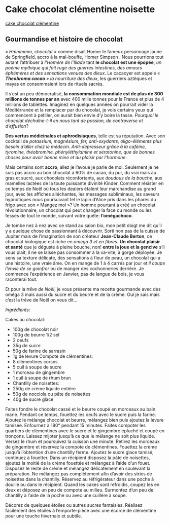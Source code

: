 # Cake chocolat clémentine noisette


 [cake chocolat clémentine]()

## Gourmandise et histoire de chocolat

*« Hmmmmm, chocolat »* comme disait Homer le fameux personnage jaune de Springfield, accro à la mal-bouffe, Homer Simpson . Nous pourrions tout autant l’attribuer à *l’Homère de l’Iliade* tant **le chocolat est une épopée**, *un poème mythique qui fait rugir des guerres intestines, des amours éphémères et des sensations venues des dieux*. 
Le cacaoyer est appelé « ***Theobroma cacao** » la nourriture des dieux*, les guerriers aztèques et mayas en consommaient lors de rituels sacrés.

Il s’est un peu démocratisé, **la consommation mondiale est de plus de 300 millions de tonnes par an** avec 400 mille tonnes pour la France et plus de 4 millions de tablettes. Imaginez en quelques années on pourrait vider la Méditérranée et la remplacer par du chocolat, je vois certains yeux qui commencent à pétiller, on aurait bien envie d’y boire la tasse.
*Pourquoi le chocolat déchaîne-t-il en nous tant de passion, de controverse et d’effusion*?

**Des vertus médicinales et aphrodisiaques**, telle est sa réputation. Avec son cocktail de *potassium, magnésium, fer, anti-oxydants, oligo-éléments plus besoin d’aller chez le médecin. Anti-dépresseur grâce à la caféine, tyromine, théobromine, phényléthylamine et sérotonine, que de bonnes choses pour avoir bonne mine et du plaisir par l’hormone*.

Mais certains sont **accro**, allez je l’avoue je parle de moi.
Seulement je ne suis pas accro au bon chocolat à 90% de cacao, du pur, du vrai mais au gras et sucré, aux chocolats réconfortants, aux *doudous de la bouche*, aux mamelles lactées de la toute puissante divinité Kinder. 
Comment résister en ce temps de Noël où tous les dealers étalent leur marchandise au grand jour, avec les affiches alléchantes, les messages subliminaux, les saveurs hypnotiques nous poursuivant tel le lapin d’Alice pris dans les phares du frigo avec son « Mangez moi »?
Un homme pourtant a créé un chocolat révolutionnaire, un chocolat qui peut changer la face du monde ou les fesses de tout le monde, suivant votre quête: **l’omégachoco**.

Je tombe nez à nez avec ce stand au salon bio, mon petit doigt me dit qu’il y a quelque chose de passionnant à découvrir. Sorti non pas de la cuisse de Jupiter mais de l’imagination de son créateur **Jean-Claude Berton**, ce chocolat biologique est riche en *oméga 3 et en fibres*. **Un chocolat plaisir et santé** que je déguste à pleine bouche, non! **entre la joue et la gencive** s’il vous plaît, il ne se laisse pas consommer à la va-vite, à gorge déployée. Je sens sa texture délicate, des sensations à fleur de peau, un chocolat qui a une histoire, une vraie âme. On en mange de 1 à 4 carrés par jour et *il coupe l’envie de se goinfrer* ou de manger des cochonneries derrière.
Je commence l’expérience en Janvier, pas de langue de bois, je vous raconterai tout.

Et pour la *trêve de Noël*, je vous présente ma recette gourmande avec des oméga 3 mais aussi du sucre et du beurre et de la crème. Oui je sais mais c’est la trêve de Noël on vous dit…

*Ingrédients*:

Cakes au chocolat:
* 100g de chocolat noir
* 100g de beurre 1/2 sel
* 2 oeufs
* 35g de sucre
* 50g de farine de sarrasin
* 1g de levure
 Compote de clémentines:
* 8 clémentines corses
* 5 cuil à soupe de sucre
* 1 morceau de gingembre
* 1 cuil à soupe de rhum brun
* Chantilly de noisettes:
* 250g de crème liquide entière
* 50g de nocciola ou pâte de noisettes
* 40g de sucre glace

Faites fondre le chocolat cassé et le beurre coupé en morceaux au bain marie.
Pendant ce temps, fouettez les oeufs avec le sucre puis la farine.
Ajoutez le mélange chocolat et beurre, mélangez bien puis ajoutez la levure tamisée.
Enfournez à 180° pendant 15 minutes.
Faites compoter les quartiers de clémentines avec le sucre et le gingembre épluché et coupé en tronçons.
Laissez mijoter jusqu’à ce que le mélange ne soit plus liquide.
Versez le rhum et poursuivez la cuisson une minute.
Retirez les morceaux de gingembre et réservez la compote de clémentines.
Fouettez la crème jusqu’à l’obtention d’une chantilly ferme. Ajoutez le sucre glace tamisé, continuez à fouetter.
Dans un récipient disposez la pâte de noisettes, ajoutez la moitié de la crème fouettée et mélangez à l’aide d’un fouet.
Disposez le reste de crème et mélangez délicatement en soulevant la préparation.
Ne mélangez pas complètement afin d’avoir des stries de noisettes dans la chantilly.
Réservez au réfrigérateur dans une poche à douille ou dans le récipient.
Quand les cakes sont refroidis, coupez les en deux et déposez un peu de compote au milieu. Surmontez d’un peu de chantilly à l’aide de la poche ou avec une cuillère à soupe.

Décorez de quelques étoiles ou autres sucres fantaisies.
Réalisez facilement des étoiles à l’emporte-pièce avec une écorce de clémentine pour une touche hivernale et subtile.